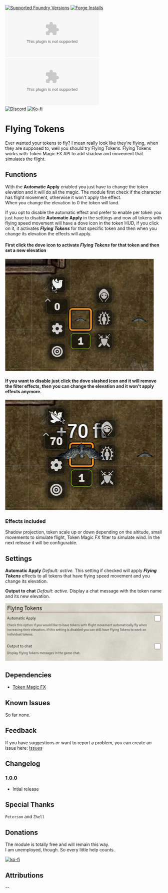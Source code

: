 [![Supported Foundry Versions](https://img.shields.io/endpoint?url=https://foundryshields.com/version?url=https://github.com/paulo-roger/flying-tokens/releases/latest/download/module.json)](https://foundryvtt.com/packages/flying-tokens) [![Forge Installs](https://img.shields.io/badge/dynamic/json?label=Forge%20Installs&query=package.installs&suffix=%25&url=https%3A%2F%2Fforge-vtt.com%2Fapi%2Fbazaar%2Fpackage%2Fflying-tokens&colorB=0374b5)](https://forge-vtt.com/bazaar#sort=updated&package=flying-tokens)  
[![Latest Downloads](https://img.shields.io/github/downloads/paulo-roger/flying-tokens/latest/module.zip?color=blue&label=latest%20downloads)](https://github.com/paulo-roger/flying-tokens/releases/latest) [![Total Downloads](https://img.shields.io/github/downloads/paulo-roger/flying-tokens/module.zip?color=blue&label=total%20downloads)](https://github.com/paulo-roger/flying-tokens/releases)  
[![Discord](https://dcbadge.vercel.app/api/shield/219289132235489280?style=flat)](https://discord.gg) [![Ko-fi](https://img.shields.io/badge/Ko--fi-winterwulf-0374b5?logo=kofi)](https://ko-fi.com/winterwulf)

# Flying Tokens

Ever wanted your tokens to fly? I mean really look like they're flying, when they are supposed to, well you should try Flying Tokens.
Flying Tokens works with Token Magic FX API to add shadow and movement that simulates the flight.

## Functions

With the **Automatic Apply** enabled you just have to change the token elevation and it will do all the magic. The module first check if the character has flight movement, otherwise it won't apply the effect.  
When you change the elevation to 0 the token will land.

If you opt to disable the automatic effect and prefer to enable per token you just have to disable **Automatic Apply** in the settings and now all tokens with flying speed movement will have a dove icon in the token HUD, if you click on it, it activates ***Flying Tokens*** for that specific token and then when you change its elevation the effects will apply.

#### First click the dove icon to activate *Flying Tokens* for that token and then set a new elevation
![functions1](readme/functions1.png)

#### If you want to disable just click the dove slashed icon and it will remove the filter effects, then you can change the elevation and it won't apply effects anymore.
![functions2](readme/functions2.png)

### Effects included
Shadow projection, token scale up or down depending on the altitude, small movements to simulate flight, Token Magic FX filter to simulate wind. In the next release it will be configurable.

## Settings
**Automatic Apply**
*Default: active.*
This setting if checked will apply ***Flying Tokens*** effects to all tokens that have flying speed movement and you change its elevation.

**Output to chat**
*Default: active.*
Display a chat message with the token name and its new elevation.

![settings](readme/settings.png)

## Dependencies
- [Token Magic FX](https://foundryvtt.com/packages/tokenmagic)

## Known Issues
So far none.

## Feedback
If you have suggestions or want to report a problem, you can create an issue here: [Issues](../../issues)

## Changelog
### 1.0.0
- Intial release

## Special Thanks
`Peterson` and ``Zhell``

## Donations
The module is totally free and will remain this way.  
I am unemployed, though. So every little help counts.

[![ko-fi](https://ko-fi.com/img/githubbutton_sm.svg)](https://ko-fi.com/winterwulf)

## Attributions
--